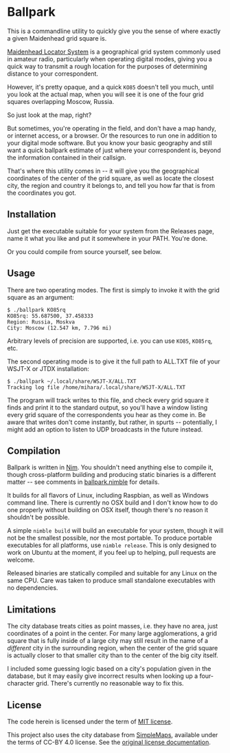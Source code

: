 # Ballpark

This is a commandline utility to quickly give you the sense of where exactly a given Maidenhead grid square is.

[Maidenhead Locator System](https://en.wikipedia.org/wiki/Maidenhead_Locator_System) is a geographical grid system commonly used in amateur radio, particularly when operating digital modes, giving you a quick way to transmit a rough location for the purposes of determining distance to your correspondent.

However, it's pretty opaque, and a quick `KO85` doesn't tell you much, until you look at the actual map, when you will see it is one of the four grid squares overlapping Moscow, Russia.

So just look at the map, right?

But sometimes, you're operating in the field, and don't have a map handy, or internet access, or a browser. Or the resources to run one in addition to your digital mode software. But you know your basic geography and still want a quick ballpark estimate of just where your correspondent is, beyond the information contained in their callsign.

That's where this utility comes in -- it will give you the geographical coordinates of the center of the grid square, as well as locate the closest city, the region and country it belongs to, and tell you how far that is from the coordinates you got.

## Installation

Just get the executable suitable for your system from the Releases page, name it what you like and put it somewhere in your PATH. You're done.

Or you could compile from source yourself, see below.

## Usage

There are two operating modes. The first is simply to invoke it with the grid square as an argument:

```
$ ./ballpark KO85rq
KO85rq: 55.687500, 37.458333
Region: Russia, Moskva
City: Moscow (12.547 km, 7.796 mi)
```

Arbitrary levels of precision are supported, i.e. you can use `KO85`, `KO85rq`, etc.

The second operating mode is to give it the full path to ALL.TXT file of your WSJT-X or JTDX installation:

```
$ ./ballpark ~/.local/share/WSJT-X/ALL.TXT
Tracking log file /home/mihara/.local/share/WSJT-X/ALL.TXT
```

The program will track writes to this file, and check every grid square it finds and print it to the standard output, so you'll have a window listing every grid square of the correspondents you hear as they come in. Be aware that writes don't come instantly, but rather, in spurts -- potentially, I might add an option to listen to UDP broadcasts in the future instead.

## Compilation

Ballpark is written in [Nim](https://nim-lang.org/). You shouldn't need anything else to compile it, though cross-platform building and producing static binaries is a different matter -- see comments in [ballpark.nimble](ballpark.nimble) for details.

It builds for all flavors of Linux, including Raspbian, as well as Windows command line. There is currently no OSX build and I don't know how to do one properly without building on OSX itself, though there's no reason it shouldn't be possible.

A simple `nimble build` will build an executable for your system, though it will not be the smallest possible, nor the most portable. To produce portable executables for all platforms, use `nimble release`. This is only designed to work on Ubuntu at the moment, if you feel up to helping, pull requests are welcome.

Released binaries are statically compiled and suitable for any Linux on the same CPU. Care was taken to produce small standalone executables with no dependencies.

## Limitations

The city database treats cities as point masses, i.e. they have no area, just coordinates of a point in the center. For many large agglomerations, a grid square that is fully inside of a large city may still result in the name of a *different* city in the surrounding region, when the center of the grid square is actually closer to that smaller city than to the center of the big city itself.

I included some guessing logic based on a city's population given in the database, but it may easily give incorrect results when looking up a four-character grid. There's currently no reasonable way to fix this.

## License

The code herein is licensed under the term of [MIT license](LICENSE).

This project also uses the city database from [SimpleMaps](https://simplemaps.com/data/world-cities), available under the terms of CC-BY 4.0 license. See the [original license documentation](vendor/license.txt).

